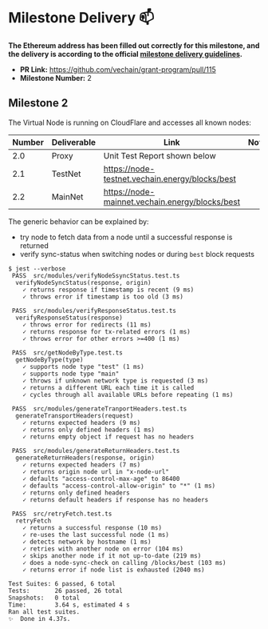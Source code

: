 
# Milestone Delivery :mailbox:

**The Ethereum address has been filled out correctly for this milestone, and the delivery is according to the official [milestone delivery guidelines](../).**

* **PR Link:** https://github.com/vechain/grant-program/pull/115
* **Milestone Number:** 2


## Milestone 2

The Virtual Node is running on CloudFlare and accesses all known nodes:

| Number | Deliverable | Link | Notes |
|--------|-------------|------|-------|
| 2.0 | Proxy | Unit Test Report shown below |  |
| 2.1 | TestNet | https://node-testnet.vechain.energy/blocks/best |  |
| 2.2 | MainNet | https://node-mainnet.vechain.energy/blocks/best |  |

The generic behavior can be explained by:

* try node to fetch data from a node until a successful response is returned
* verify sync-status when switching nodes or during `best` block requests

```shell
$ jest --verbose
 PASS  src/modules/verifyNodeSsyncStatus.test.ts
  verifyNodeSyncStatus(response, origin)
    ✓ returns response if timestamp is recent (9 ms)
    ✓ throws error if timestamp is too old (3 ms)

 PASS  src/modules/verifyResponseStatus.test.ts
  verifyResponseStatus(response)
    ✓ throws error for redirects (11 ms)
    ✓ returns response for tx-related errors (1 ms)
    ✓ throws error for other errors >=400 (1 ms)

 PASS  src/getNodeByType.test.ts
  getNodeByType(type)
    ✓ supports node type "test" (1 ms)
    ✓ supports node type "main"
    ✓ throws if unknown network type is requested (3 ms)
    ✓ returns a different URL each time it is called
    ✓ cycles through all available URLs before repeating (1 ms)

 PASS  src/modules/generateTranportHeaders.test.ts
  generateTransportHeaders(request)
    ✓ returns expected headers (9 ms)
    ✓ returns only defined headers (1 ms)
    ✓ returns empty object if request has no headers

 PASS  src/modules/generateReturnHeaders.test.ts
  generateReturnHeaders(response, origin)
    ✓ returns expected headers (7 ms)
    ✓ returns origin node url in "x-node-url"
    ✓ defaults "access-control-max-age" to 86400
    ✓ defaults "access-control-allow-origin" to "*" (1 ms)
    ✓ returns only defined headers
    ✓ returns default headers if response has no headers

 PASS  src/retryFetch.test.ts
  retryFetch
    ✓ returns a successful response (10 ms)
    ✓ re-uses the last successful node (1 ms)
    ✓ detects network by hostname (1 ms)
    ✓ retries with another node on error (104 ms)
    ✓ skips another node if it not up-to-date (219 ms)
    ✓ does a node-sync-check on calling /blocks/best (103 ms)
    ✓ returns error if node list is exhausted (2040 ms)

Test Suites: 6 passed, 6 total
Tests:       26 passed, 26 total
Snapshots:   0 total
Time:        3.64 s, estimated 4 s
Ran all test suites.
✨  Done in 4.37s.
```
